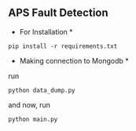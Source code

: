 ## APS Fault Detection

* For Installation *
```
pip install -r requirements.txt

```

* Making connection to Mongodb *

run

```
python data_dump.py

```

and now, run

```
python main.py

```